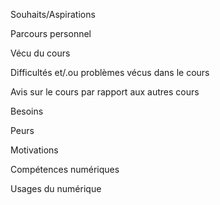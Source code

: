 Souhaits/Aspirations

Parcours personnel

Vécu du cours

Difficultés et/.ou problèmes vécus dans le cours

Avis sur le cours par rapport aux autres cours

Besoins

Peurs

Motivations

Compétences numériques

Usages du numérique